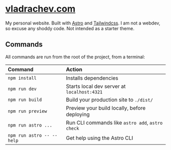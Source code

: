# [vladrachev.com](http://vladrachev.com)
My personal website. Built with [Astro](https://astro.build/) and [Tailwindcss](https://tailwindcss.com/). I am not a webdev, so excuse any shoddy code. Not intended as a starter theme.

## Commands

All commands are run from the root of the project, from a terminal:

| Command                   | Action                                           |
| :------------------------ | :----------------------------------------------- |
| `npm install`             | Installs dependencies                            |
| `npm run dev`             | Starts local dev server at `localhost:4321`      |
| `npm run build`           | Build your production site to `./dist/`          |
| `npm run preview`         | Preview your build locally, before deploying     |
| `npm run astro ...`       | Run CLI commands like `astro add`, `astro check` |
| `npm run astro -- --help` | Get help using the Astro CLI                     |
